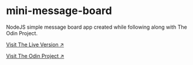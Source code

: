 # mini-message-board
NodeJS simple message board app created while following along with The Odin Project.

[Visit The Live Version ↗️](https://mini-message-board-nodejs.fly.dev/)

[Visit The Odin Project ↗️](https://www.theodinproject.com/)
